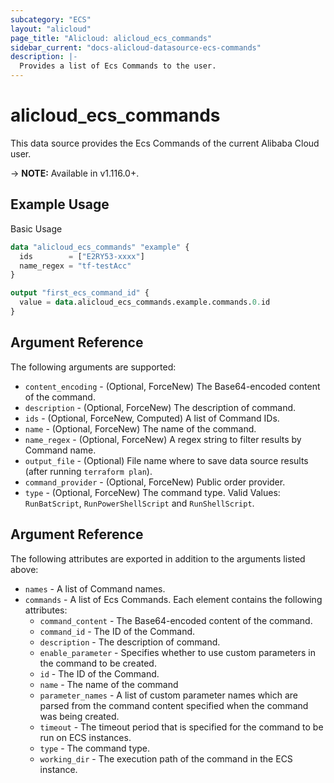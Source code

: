 ```yaml
---
subcategory: "ECS"
layout: "alicloud"
page_title: "Alicloud: alicloud_ecs_commands"
sidebar_current: "docs-alicloud-datasource-ecs-commands"
description: |-
  Provides a list of Ecs Commands to the user.
---
```


# alicloud\_ecs\_commands

This data source provides the Ecs Commands of the current Alibaba Cloud user.

-> **NOTE:** Available in v1.116.0+.

## Example Usage

Basic Usage

```terraform
data "alicloud_ecs_commands" "example" {
  ids        = ["E2RY53-xxxx"]
  name_regex = "tf-testAcc"
}

output "first_ecs_command_id" {
  value = data.alicloud_ecs_commands.example.commands.0.id
}
```

## Argument Reference

The following arguments are supported:

* `content_encoding` - (Optional, ForceNew) The Base64-encoded content of the command.
* `description` - (Optional, ForceNew) The description of command.
* `ids` - (Optional, ForceNew, Computed)  A list of Command IDs.
* `name` - (Optional, ForceNew) The name of the command.
* `name_regex` - (Optional, ForceNew) A regex string to filter results by Command name.
* `output_file` - (Optional) File name where to save data source results (after running `terraform plan`).
* `command_provider` - (Optional, ForceNew) Public order provider.
* `type` - (Optional, ForceNew) The command type. Valid Values: `RunBatScript`, `RunPowerShellScript` and `RunShellScript`.

## Argument Reference

The following attributes are exported in addition to the arguments listed above:

* `names` - A list of Command names.
* `commands` - A list of Ecs Commands. Each element contains the following attributes:
	* `command_content` - The Base64-encoded content of the command.
	* `command_id` - The ID of the Command.
	* `description` - The description of command.
	* `enable_parameter` - Specifies whether to use custom parameters in the command to be created.
	* `id` - The ID of the Command.
	* `name` - The name of the command
	* `parameter_names` - A list of custom parameter names which are parsed from the command content specified when the command was being created.
	* `timeout` - The timeout period that is specified for the command to be run on ECS instances.
	* `type` - The command type.
	* `working_dir` - The execution path of the command in the ECS instance.
